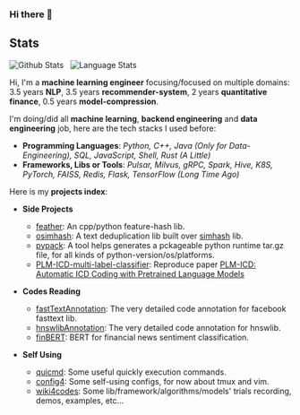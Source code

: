 ### Hi there 👋

<!--
**innerNULL/innerNULL** is a ✨ _special_ ✨ repository because its `README.md` (this file) appears on your GitHub profile.

Here are some ideas to get you started:

- 🔭 I’m currently working on ...
- 🌱 I’m currently learning ...
- 👯 I’m looking to collaborate on ...
- 🤔 I’m looking for help with ...
- 💬 Ask me about ...
- 📫 How to reach me: ...
- 😄 Pronouns: ...
- ⚡ Fun fact: ...
-->

## Stats
![Github Stats](https://github-readme-stats.vercel.app/api?username=innerNULL&show_icons=true&hide_border=true)&nbsp;&nbsp;
![Language Stats](https://github-readme-stats-eight-theta.vercel.app/api/top-langs/?username=innerNULL&layout=compact&langs_count=8&hide_border=true)


Hi, I'm a **machine learning engineer** focusing/focused on multiple domains: 3.5 years **NLP**, 3.5 years **recommender-system**, 2 years **quantitative finance**, 0.5 years **model-compression**. 

I'm doing/did all **machine learning**, **backend engineering** and **data engineering** job, here are the tech stacks I used before: 
* **Programming Languages**: _Python, C++, Java (Only for Data-Engineering), SQL, JavaScript, Shell, Rust (A Little)_
* **Frameworks, Libs or Tools**: _Pulsar, Milvus, gRPC, Spark, Hive, K8S, PyTorch, FAISS, Redis, Flask, TensorFlow (Long Time Ago)_

Here is my **projects index**:

* **Side Projects**  
    * [feather](https://github.com/innerNULL/feather): An cpp/python feature-hash lib.
    * [osimhash](https://github.com/innerNULL/osimhash): A text deduplication lib built over [simhash](https://github.com/yanyiwu/simhash) lib.
    * [pypack](https://github.com/innerNULL/pypack): A tool helps generates a pckageable python runtime tar.gz file, for all kinds of python-version/os/platforms.
    * [PLM-ICD-multi-label-classifier](https://github.com/innerNULL/PLM-ICD-multi-label-classifier/tree/main): Reproduce paper [PLM-ICD: Automatic ICD Coding with Pretrained Language Models](https://arxiv.org/abs/2207.05289v1)

* **Codes Reading**  
    * [fastTextAnnotation](https://github.com/innerNULL/fastTextAnnotation/tree/code_reading): The very detailed code annotation for facebook fasttext lib.
    * [hnswlibAnnotation](https://github.com/innerNULL/hnswlibAnnotation/tree/code_reading): The very detailed code annotation for hnswlib.  
    * [finBERT](https://github.com/innerNULL/finBERT/tree/code_reading): BERT for financial news sentiment classification.


* **Self Using**  
    * [quicmd](https://github.com/innerNULL/quicmd): Some useful quickly execution commands.
    * [config4](https://github.com/innerNULL/config4): Some self-using configs, for now about tmux and vim.
    * [wiki4codes](https://github.com/innerNULL/wiki4codes): Some lib/framework/algorithms/models' trials recording, demos, examples, etc...



